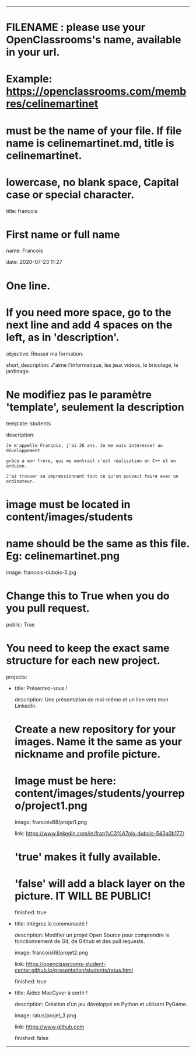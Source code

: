 * * * * *

FILENAME : please use your OpenClassrooms's name, available in your url.
========================================================================

Example: https://openclassrooms.com/membres/celinemartinet
==========================================================

must be the name of your file. If file name is celinemartinet.md, title is celinemartinet.
==========================================================================================

lowercase, no blank space, Capital case or special character.
=============================================================

title: francois

First name or full name
=======================

name: Francois

date: 2020-07-23 11:27

One line.
=========

If you need more space, go to the next line and add 4 spaces on the left, as in 'description'.
==============================================================================================

objective: Reussir ma formation.

short\_description: J'aime l'informatique, les jeux videos, le
bricolage, le jardinage.

Ne modifiez pas le paramètre 'template', seulement la description
=================================================================

template: students

description:

    Je m'appelle François, j'ai 26 ans. Je me suis intéresser au développement

    grâce à mon frère, qui me montrait c'est réalisation en C++ et en arduino.

    J'ai trouver sa impressionnant tout ce qu'on pouvait faire avec un ordinateur.

image must be located in content/images/students
================================================

name should be the same as this file. Eg: celinemartinet.png
============================================================

image: francois-dubois-3.jpg

Change this to True when you do you pull request.
=================================================

public: True

You need to keep the exact same structure for each new project.
===============================================================

projects:

-   title: Présentez-vous !

    description: Une présentation de moi-même et un lien vers mon
    LinkedIn.

    Create a new repository for your images. Name it the same as your nickname and profile picture.
    ===============================================================================================

    Image must be here: content/images/students/yourrepo/project1.png
    =================================================================

    image: francois68/projet1.png

    link: https://www.linkedin.com/in/fran%C3%A7ois-dubois-543a0b177/

    'true' makes it fully available.
    ================================

    'false' will add a black layer on the picture. IT WILL BE PUBLIC!
    =================================================================

    finished: true

-   title: Intégrez la communauté !

    description: Modifier un projet Open Source pour comprendre le
    fonctionnement de Git, de Github et des pull requests.

    image: francois68/projet2.png

    link:
    https://openclassrooms-student-center.github.io/presentation/students/ratus.html

    finished: true

-   title: Aidez MacGyver à sortir !

    description: Création d’un jeu développé en Python et utilisant
    PyGame.

    image: ratus/projet\_3.png

    link: https://www.github.com

    finished: false

* * * * *
